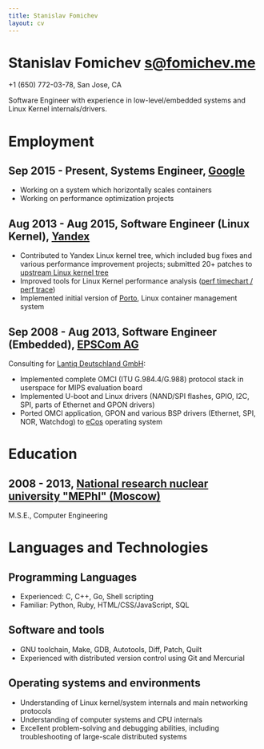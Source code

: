 ```yaml
---
title: Stanislav Fomichev
layout: cv
---
```


# Stanislav Fomichev <s@fomichev.me>

+1 (650) 772-03-78, San Jose, CA

Software Engineer with experience in low-level/embedded systems and Linux Kernel internals/drivers.

# Employment

## Sep 2015 - Present, Systems Engineer, [Google](http://google.com)

* Working on a system which horizontally scales containers
* Working on performance optimization projects

## Aug 2013 - Aug 2015, Software Engineer (Linux Kernel), [Yandex](http://yandex.ru)

* Contributed to Yandex Linux kernel tree, which included bug fixes and various performance improvement projects; submitted 20+ patches to [upstream Linux kernel tree](http://git.kernel.org/pub/scm/linux/kernel/git/torvalds/linux.git/log/?qt=grep&q=stfomichev%40yandex-team.ru)
* Improved tools for Linux Kernel performance analysis ([perf timechart / perf trace](http://git.kernel.org/pub/scm/linux/kernel/git/torvalds/linux.git/log/?qt=grep&q=Stanislav+Fomichev))
* Implemented initial version of [Porto](https://github.com/yandex/porto/blob/master/AUTHORS), Linux container management system

## Sep 2008 - Aug 2013, Software Engineer (Embedded), [EPSCom AG](http://epscom.net)

Consulting for [Lantiq Deutschland GmbH](http://lantiq.com):

* Implemented complete OMCI (ITU G.984.4/G.988) protocol stack in userspace for MIPS evaluation board
* Implemented U-boot and Linux drivers (NAND/SPI flashes, GPIO, I2C, SPI, parts of Ethernet and GPON drivers)
* Ported OMCI application, GPON and various BSP drivers (Ethernet, SPI, NOR, Watchdog) to [eCos](http://ecos.sourceware.org) operating system

# Education

## 2008 - 2013, [National research nuclear university "MEPhI" (Moscow)](http://mephi.ru)
M.S.E., Computer Engineering

# Languages and Technologies

## Programming Languages
* Experienced: C, C++, Go, Shell scripting
* Familiar: Python, Ruby, HTML/CSS/JavaScript, SQL

## Software and tools
* GNU toolchain, Make, GDB, Autotools, Diff, Patch, Quilt
* Experienced with distributed version control using Git and Mercurial

## Operating systems and environments
* Understanding of Linux kernel/system internals and main networking protocols
* Understanding of computer systems and CPU internals
* Excellent problem-solving and debugging abilities, including troubleshooting of large-scale distributed systems

